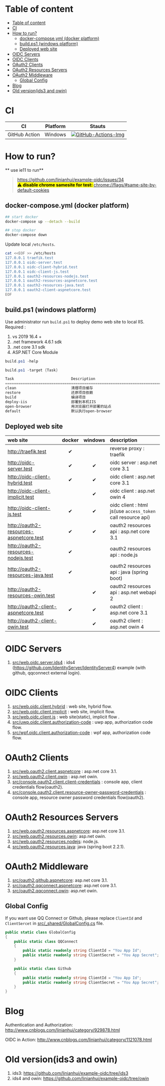 <!-- TOC -->
# Table of content
- [Table of content](#table-of-content)
- [CI](#ci)
- [How to run?](#how-to-run)
  - [docker-compose.yml (docker platform)](#docker-composeyml-docker-platform)
  - [build.ps1 (windows platform)](#buildps1-windows-platform)
  - [Deployed web site](#deployed-web-site)
- [OIDC Servers](#oidc-servers)
- [OIDC Clients](#oidc-clients)
- [OAuth2 Clients](#oauth2-clients)
- [OAuth2 Resources Servers](#oauth2-resources-servers)
- [OAuth2 Middleware](#oauth2-middleware)
  - [Global Config](#global-config)
- [Blog](#blog)
- [Old version(ids3 and owin)](#old-versionids3-and-owin)

<!-- /TOC -->

# CI

| CI            | Platform | Stauts                                      |
| ------------- | -------- | ------------------------------------------- |
| GitHub Action | Windows  | [![GitHub-Actions-Img]][GitHub-Actions-Url] |

# How to run?

** use ie11 to run**

>
> <https://github.com/linianhui/example-oidc/issues/34>  
> <mark><b>⚠️ disable chrome samesite for test: </b></mark> <a href="chrome://flags/#same-site-by-default-cookies">chrome://flags/#same-site-by-default-cookies</a>

## docker-compose.yml (docker platform)
```bash
## start docker
docker-compose up --detach --build

## stop docker
docker-compose down
```

Update local `/etc/hosts`.
```bash
cat <<EOF >> /etc/hosts
127.0.0.1 traefik.test
127.0.0.1 oidc-server.test
127.0.0.1 oidc-client-hybrid.test
127.0.0.1 oidc-client-js.test
127.0.0.1 oauth2-resources-nodejs.test
127.0.0.1 oauth2-resources-aspnetcore.test
127.0.0.1 oauth2-resources-java.test
127.0.0.1 oauth2-client-aspnetcore.test
EOF
```

## build.ps1 (windows platform)
Use administrator run `build.ps1` to deploy demo web site to local IIS. Required : 
1. vs 2019 16.4 + 
2. .net framework 4.6.1 sdk
3. .net core 3.1 sdk 
4. ASP.NET Core Module 

```powershell
build.ps1 -help

build.ps1 -target {Task}

Task                          Description
================================================================================
clean                         清理项目缓存
restore                       还原项目依赖
build                         编译项目
deploy-iis                    部署到本机IIS
open-browser                  用浏览器打开部署的站点
default                       默认执行open-browser
```


## Deployed web site

| web site                                       | docker | windows | description                                                 |
| :--------------------------------------------- | :----: | :-----: | :---------------------------------------------------------- |
| http://traefik.test                            |   ✔    |         | reverse proxy : traefik                                     |
| http://oidc-server.test                        |   ✔    |    ✔    | oidc server : asp.net core 3.1                              |
| http://oidc-client-hybrid.test                 |   ✔    |    ✔    | oidc client : asp.net core 3.1                              |
| http://oidc-client-implicit.test               |        |    ✔    | oidc client : asp.net owin 4                                |
| http://oidc-client-js.test                     |   ✔    |    ✔    | oidc client : html js(use `access_token` call resource api) |
| http://oauth2-resources-aspnetcore.test &nbsp; |   ✔    |    ✔    | oauth2 resources api : asp.net core 3.1                     |
| http://oauth2-resources-nodejs.test            |   ✔    |         | oauth2 resources api : node.js                              |
| http://oauth2-resources-java.test              |   ✔    |         | oauth2 resources api : java (spring boot)                   |
| http://oauth2-resources-owin.test              |        |    ✔    | oauth2 resources api : asp.net webapi 2                     |
| http://oauth2-client-aspnetcore.test           |   ✔    |    ✔    | oauth2 client : asp.net core 3.1                            |
| http://oauth2-client-owin.test                 |        |    ✔    | oauth2 client : asp.net owin 4                              |


# OIDC Servers

1. [src/web.oidc.server.ids4](src/web.oidc.server.ids4) : ids4 (https://github.com/IdentityServer/IdentityServer4) example (with github, qqconnect external login).


# OIDC Clients

1. [src/web.oidc.client.hybrid](src/web.oidc.client.hybrid) : web site, hybrid flow.
1. [src/web.oidc.client.implicit](src/web.oidc.client.implicit) : web site, implicit flow.
1. [src/web.oidc.client.js](src/web.oidc.client.js) : web site(static), implicit flow .
1. [src/uwp.oidc.client.authorization-code](src/uwp.oidc.client.authorization-code) : uwp app, authorization code flow.
1. [src/wpf.oidc.client.authorization-code](src/wpf.oidc.client.authorization-code) : wpf app, authorization code flow.


# OAuth2 Clients

1. [src/web.oauth2.client.aspnetcore](src/web.oauth2.client.aspnetcore) : asp.net core 3.1.
1. [src/web.oauth2.client.owin](src/web.oauth2.client.owin) : asp.net owin.
1. [src/console.oauth2.client.client-credentials](src/console.oauth2.client.client-credentials) : console app, client credentials flow(oauth2).
1. [src/console.oauth2.client.resource-owner-password-credentials](src/console.oauth2.client.resource-owner-password-credentials) : console app, resource owner password credentials flow(oauth2).


# OAuth2 Resources Servers

1. [src/web.oauth2.resources.aspnetcore](src/web.oauth2.resources.aspnetcore): asp.net core 3.1.
1. [src/web.oauth2.resources.owin](src/web.oauth2.resources.owin): asp.net owin.
1. [src/web.oauth2.resources.nodejs](src/web.oauth2.resources.nodejs): node.js.
1. [src/web.oauth2.resources.java](src/web.oauth2.resources.java): java (spring boot 2.2.1).


# OAuth2 Middleware

1. [src/oauth2.github.aspnetcore](src/oauth2.github.aspnetcore): asp.net core 3.1.
1. [src/oauth2.qqconnect.aspnetcore](src/oauth2.qqconnect.aspnetcore): asp.net core 3.1.
1. [src/oauth2.qqconnect.owin](src/oauth2.qqconnect.owin): asp.net owin.


## Global Config

If you want use QQ Connect or Github, please replace `ClientId` and `ClientSercet` in [src/_shared/GlobalConfig.cs](src/_shared/GlobalConfig.cs) file.
```csharp
public static class GlobalConfig
{
    public static class QQConnect
    {
        public static readonly string ClientId = "You App Id";
        public static readonly string ClientSecret = "You App Secret";
    }

    public static class Github
    {
        public static readonly string ClientId = "You App Id";
        public static readonly string ClientSecret = "You App Secret";
    }
}
```


# Blog

Authentication and Authorization: http://www.cnblogs.com/linianhui/category/929878.html

OIDC in Action: http://www.cnblogs.com/linianhui/category/1121078.html


# Old version(ids3 and owin)

1. ids3: https://github.com/linianhui/example-oidc/tree/ids3
2. ids4 and owin: https://github.com/linianhui/example-oidc/tree/owin


[GitHub-Actions-Img]:https://github.com/linianhui/example-oidc/workflows/build/badge.svg
[GitHub-Actions-Url]:https://github.com/linianhui/example-oidc/actions
